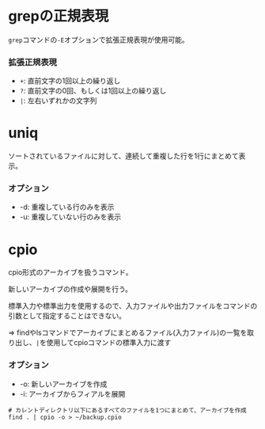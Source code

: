 # grepの正規表現

`grep`コマンドの`-E`オプションで拡張正規表現が使用可能。

### 拡張正規表現

- `+`: 直前文字の1回以上の繰り返し
- `?`: 直前文字の0回、もしくは1回以上の繰り返し
- `|`: 左右いずれかの文字列

# uniq

ソートされているファイルに対して、連続して重複した行を1行にまとめて表示。

### オプション

- -d: 重複している行のみを表示
- -u: 重複していない行のみを表示

# cpio

cpio形式のアーカイブを扱うコマンド。

新しいアーカイブの作成や展開を行う。

標準入力や標準出力を使用するので、入力ファイルや出力ファイルをコマンドの引数として指定することはできない。

=> findやlsコマンドでアーカイブにまとめるファイル(入力ファイル)の一覧を取り出し、`|`を使用してcpioコマンドの標準入力に渡す

### オプション

- -o: 新しいアーカイブを作成
- -i: アーカイブからフィアルを展開

```
# カレントディレクトリ以下にあるすべてのファイルを1つにまとめて、アーカイブを作成
find . | cpio -o > ~/backup.cpio
```

